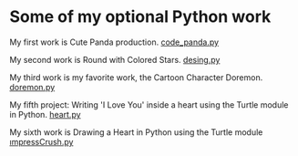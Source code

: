 # Some of my optional Python work

My first work is Cute Panda production. [code_panda.py](Python-simple-graphic-works/code_panda.py)

My second work is Round with Colored Stars. [desing.py](Python-simple-graphic-works/desing.py)

My third work is my favorite work, the Cartoon Character Doremon. [doremon.py](Python-simple-graphic-works/doremon.py)

My fifth project: Writing 'I Love You' inside a heart using the Turtle module in Python. [heart.py](Python-simple-graphic-works/heart.py)

My sixth work is Drawing a Heart in Python using the Turtle module [ımpressCrush.py](Python-simple-graphic-works/master/ımpressCrush.py)

